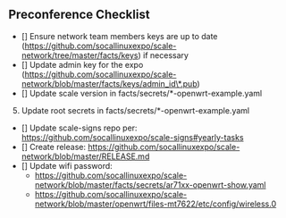 ## Preconference Checklist

- \[\] Ensure network team members keys are up to date (https://github.com/socallinuxexpo/scale-network/tree/master/facts/keys) if necessary
- \[\] Update admin key for the expo (https://github.com/socallinuxexpo/scale-network/blob/master/facts/keys/admin_id\*.pub)
- \[\] Update scale version in facts/secrets/\*-openwrt-example.yaml

5. Update root secrets in facts/secrets/\*-openwrt-example.yaml

- \[\] Update scale-signs repo per: https://github.com/socallinuxexpo/scale-signs#yearly-tasks
- \[\] Create release: https://github.com/socallinuxexpo/scale-network/blob/master/RELEASE.md
- \[\] Update wifi password:
  - https://github.com/socallinuxexpo/scale-network/blob/master/facts/secrets/ar71xx-openwrt-show.yaml
  - https://github.com/socallinuxexpo/scale-network/blob/master/openwrt/files-mt7622/etc/config/wireless.0
